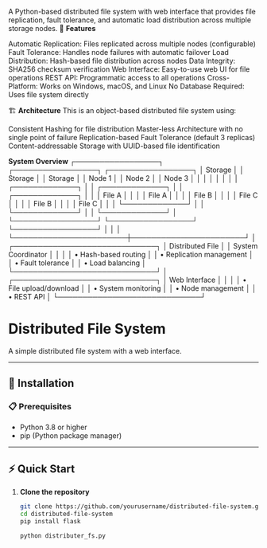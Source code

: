 A Python-based distributed file system with web interface that provides file replication, fault tolerance, and automatic load distribution across multiple storage nodes.
🚀 **Features**

Automatic Replication: Files replicated across multiple nodes (configurable)
Fault Tolerance: Handles node failures with automatic failover
Load Distribution: Hash-based file distribution across nodes
Data Integrity: SHA256 checksum verification
Web Interface: Easy-to-use web UI for file operations
REST API: Programmatic access to all operations
Cross-Platform: Works on Windows, macOS, and Linux
No Database Required: Uses file system directly

🏗️ **Architecture**
This is an object-based distributed file system using:

Consistent Hashing for file distribution
Master-less Architecture with no single point of failure
Replication-based Fault Tolerance (default 3 replicas)
Content-addressable Storage with UUID-based file identification

**System Overview**
┌─────────────────┐    ┌─────────────────┐    ┌─────────────────┐
│   Storage       │    │   Storage       │    │   Storage       │
│   Node 1        │    │   Node 2        │    │   Node 3        │
│                 │    │                 │    │                 │
│ ┌─────────────┐ │    │ ┌─────────────┐ │    │ ┌─────────────┐ │
│ │   File A    │ │    │ │   File A    │ │    │ │   File B    │ │
│ │   File C    │ │    │ │   File B    │ │    │ │   File C    │ │
│ └─────────────┘ │    │ └─────────────┘ │    │ └─────────────┘ │
└─────────────────┘    └─────────────────┘    └─────────────────┘
         │                       │                       │
         └───────────────────────┼───────────────────────┘
                                 │
                    ┌─────────────────────────────┐
                    │     Distributed File        │
                    │     System Coordinator      │
                    │                             │
                    │  • Hash-based routing       │
                    │  • Replication management   │
                    │  • Fault tolerance          │
                    │  • Load balancing          │
                    └─────────────────────────────┘
                                 │
                    ┌─────────────────────────────┐
                    │        Web Interface        │
                    │                             │
                    │  • File upload/download     │
                    │  • System monitoring        │
                    │  • Node management          │
                    │  • REST API                 │
                    └─────────────────────────────┘

# Distributed File System

A simple distributed file system with a web interface.

---

## 🚀 Installation

### 📋 Prerequisites
- Python 3.8 or higher  
- pip (Python package manager)

---

## ⚡ Quick Start

1. **Clone the repository**
   ```bash
   git clone https://github.com/yourusername/distributed-file-system.git
   cd distributed-file-system
   pip install flask

   python distributer_fs.py

    

